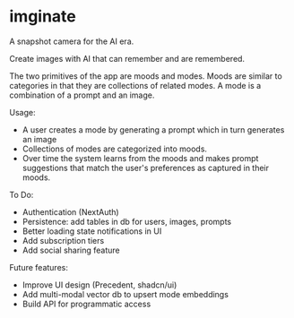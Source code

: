# imginate

A snapshot camera for the AI era.

Create images with AI that can remember and are remembered.

The two primitives of the app are moods and modes. Moods are similar to categories in that they are collections of related modes. 
A mode is a combination of a prompt and an image.

Usage:
- A user creates a mode by generating a prompt which in turn generates an image
- Collections of modes are categorized into moods. 
- Over time the system learns from the moods and makes prompt suggestions that match the user's preferences as captured in their moods.

To Do:
- Authentication (NextAuth)
- Persistence: add tables in db for users, images, prompts
- Better loading state notifications in UI
- Add subscription tiers 
- Add social sharing feature

Future features:
- Improve UI design (Precedent, shadcn/ui)
- Add multi-modal vector db to upsert mode embeddings
- Build API for programmatic access

